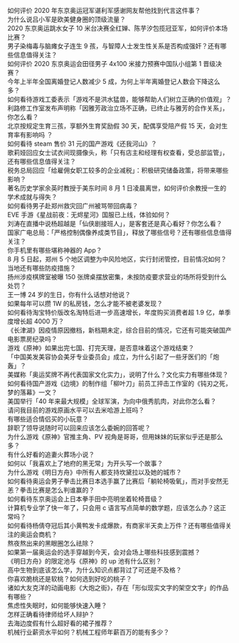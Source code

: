 如何评价 2020 年东京奥运冠军谌利军感谢网友帮他找到代言这件事？  
为什么说吕小军是欧美健身圈的顶级流量？  
2020 东京奥运跳水女子 10 米台决赛全红婵、陈芋汐包揽冠亚军，如何评价本场比赛？  
男子染梅毒与脑瘫女子连生 9 孩，与智障人士发生性关系是否构成强奸？还有哪些信息值得关注？  
如何评价 2020 东京奥运会田径男子 4x100 米接力预赛中国队小组第 1 晋级决赛？  
今年上半年全国离婚登记人数减少 5 成，为何上半年离婚登记人数会下降这么多？  
如何看待游戏工委表示「游戏不是洪水猛兽，能够帮助人们树立正确的价值观」？  
利路修工作室发布声明称「因雅芳政治立场不正确，已终止与雅芳的合作关系」，你怎么看？  
北京按规定生育三孩，享额外生育奖励假 30 天，配偶享受陪产假 15 天，会对生育率有影响吗 ？  
如何看待 steam 售价 31 元的国产游戏《还我河山》？  
歌莉娅回应女士试衣间现摄像头，称「只有店主和经理有权查看，受总部监管」，还有哪些信息值得关注？  
税务总局回应「给雇佣女职工较多的企业减税」：积极研究储备政策，将带来哪些影响？  
著名历史学家余英时教授于美东时间 8 月 1 日凌晨离世，如何评价余教授一生的学术成就与得失？  
如何看待男子赴郑州救灾回广州被骂带回病毒？  
EVE 手游《星战前夜：无烬星河》国服已上线，体验如何？  
刘涛在直播中说杨超越是「仙侠剧接班人」，是客套还是真心看好？你怎么看？  
国家广电总局：「严格控制偶像养成类节目」，释放了哪些信号？还有哪些信息值得关注？  
你手机里有哪些堪称神器的 App？  
8 月 5 日起，郑州 5 个地区调整为中风险地区，实行封闭管控，目前情况如何？当地还有哪些防疫措施？  
扬州涉疫棋牌室被曝 150 张牌桌摆放密集，未按防疫要求营业的场所将受到什么处罚？  
王一博 24 岁的生日，你有什么话想对他说？  
如果每年可以攒 1W 的私房钱，怎么才能不被老婆发现？  
如何看待淘宝特价版改名淘特后进一步高速增长，年度购买消费者超 1.9 亿，单季度增长超 4000 万？  
《长津湖》因疫情原因撤档，新档期未定，综合目前的情况，它还有可能突破国产电影票房纪录吗？  
游戏《原神》如果出完七国、打完天理，是否意味着这个游戏结束？  
「中国美发美容协会美牙专业委员会」成立，为什么引起了一些牙医们的「炮轰」？  
美媒称「奥运奖牌不再代表国家文化实力」，说明了什么？文化实力有哪些体现？  
如何看待国产游戏《边境》的制作组「柳叶刀」前员工抨击工作室的《钝刃之死，梦的落幕》一文？  
美国举行「40 年来最大规模」全球军演，为向中俄秀肌肉，对此你怎么看？  
请问我目前的游戏原画水平可以去米哈游上班吗？  
有哪些适合情侣买的小玩意？  
辞职了领导说随时可以回来应该怎么委婉的回答呢？  
为什么游戏《原神》官推主角、PV 视角是哥哥，但用妹妹的玩家似乎还是那么多？  
有什么好看的追妻火葬场小说？  
如何以「我喜欢上了地府的黑无常」为开头写一个故事？  
为什么游戏《明日方舟》中所有人都支持坎黛拉以及她的城市？  
如何看待奥运会男子拳击比赛日本选手赢了比赛后「躺轮椅吸氧」，而对手安然无恙？拳击比赛是怎么判谁赢的？  
如何看待东京奥运会上日本拳手田中亮明坐着轮椅晋级？  
计算机专业学了快一年了，只会用 c 语言写点简单的数学题，应该怎么办？这正常吗？  
如何看待杨倩夺冠后其小黄鸭发卡成爆款，有商家半天卖上万件？还有哪些值得关注的奥运会商机？  
熬夜熬出来的黑眼圈怎么祛除？  
如果第一届奥运会的选手穿越到今天，会对会场上哪些科技感到震撼？  
《明日方舟》的限定池与《原神》的 up 池有什么区别？  
高中生物到底该怎么学，为什么知识点都背过了可还是不及格？  
你喜欢脆桃还是软桃？如何选到好吃的桃子？  
诸如大友克洋的动画电影《大炮之街》，存在「形似现实文字的架空文字」的作品有哪些？  
焦虑性失眠时，如何能够快速入睡？  
怎样正确看待律师给坏人辩护？  
去海边度假有什么超好看的裙子推荐？  
机械行业薪资水平如何？机械工程师年薪百万的能有多少？  
